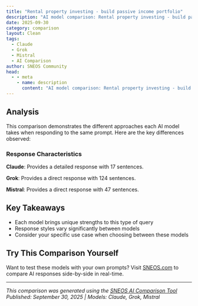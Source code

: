 ```yaml
---
title: "Rental property investing - build passive income portfolio"
description: "AI model comparison: Rental property investing - build passive income portfolio..."
date: 2025-09-30
category: comparison
layout: Clean
tags:
  - Claude
  - Grok
  - Mistral
  - AI Comparison
author: SNEOS Community
head:
  - - meta
    - name: description
      content: "AI model comparison: Rental property investing - build passive income portfolio..."
---
```


<ChatComparison
  title="Rental property investing - build passive income portfolio"
  prompt="Rental property investing - build passive income portfolio"
  :responses='{"Claude": "# Building a Passive Income Rental Property Portfolio\n\n## Getting Started: Foundation Knowledge\n\n### Key Concepts to Master\n- **Cash Flow**: Monthly rental income minus all expenses\n- **Cap Rate**: Annual net operating income \u00F7 property value\n- **Cash-on-Cash Return**: Annual cash flow \u00F7 total cash invested\n- **1% Rule**: Monthly rent should equal ~1% of purchase price (rough guideline)\n\n## Step 1: Financial Preparation\n\n### Capital Requirements\n- **Down Payment**: 20-25% for investment properties\n- **Reserves**: 3-6 months of expenses per property\n- **Closing Costs**: 2-3% of purchase price\n- **Renovation Budget**: 10-20% of purchase price\n\n### Financing Options\n- Conventional investment loans\n- Portfolio lenders\n- Private money lenders\n- House hacking (live in duplex/triplex)\n- BRRRR strategy (Buy, Rehab, Rent, Refinance, Repeat)\n\n## Step 2: Market Research \u0026 Property Selection\n\n### Target Markets\n- **Emerging neighborhoods** with growth potential\n- Areas with **job diversity** and population growth\n- Good **schools and amenities**\n- **Landlord-friendly** states/cities\n\n### Property Types for Beginners\n1. **Single-family homes** (easier management)\n2. **Small multifamily** (2-4 units)\n3. **Condos/townhomes** (lower maintenance)\n\n## Step 3: Analysis Framework\n\n### Key Metrics to Calculate\n\u0060\u0060\u0060\nMonthly Cash Flow = Rent - (Mortgage \u002B Insurance \u002B Taxes \u002B Maintenance \u002B Vacancy \u002B Management)\n\nCash-on-Cash Return = (Annual Cash Flow \u00F7 Total Cash Invested) \u00D7 100\n\u0060\u0060\u0060\n\n### The 50% Rule\nEstimate that 50% of rental income goes to expenses (excluding mortgage)\n\n## Step 4: Building Your Portfolio\n\n### Scaling Strategy\n- **Year 1-2**: 1-2 properties, learn the basics\n- **Year 3-5**: 3-5 properties, refine systems\n- **Year 5\u002B**: Scale based on market conditions and goals\n\n### Portfolio Diversification\n- Different neighborhoods/markets\n- Mix of property types\n- Various price points\n- Consider geographic diversification\n\n## Property Management Options\n\n### Self-Management\n- **Pros**: Higher cash flow, more control\n- **Cons**: Time-intensive, learning curve\n- **Best for**: Local properties, hands-on investors\n\n### Professional Management\n- **Cost**: 8-12% of rental income\n- **Pros**: Truly passive, professional expertise\n- **Best for**: Distant properties, busy investors\n\n## Common Beginner Mistakes to Avoid\n\n1. **Negative cash flow** properties hoping for appreciation\n2. **Underestimating expenses** (maintenance, vacancies, capex)\n3. **Buying in declining areas**\n4. **No emergency reserves**\n5. **Emotional decisions** over analytical ones\n\n## Tax Benefits\n\n- **Depreciation** deductions\n- **Expense deductions** (repairs, management, travel)\n- **1031 exchanges** for tax-deferred growth\n- **Opportunity zones** for additional benefits\n\n## Exit Strategies\n\n- **Hold long-term** for cash flow and appreciation\n- **Refinance** to pull out equity\n- **Sell** when market conditions favor it\n- **1031 exchange** into larger properties\n\n## Technology Tools\n\n- **Analysis**: BiggerPockets Calculator, PropertyRadar\n- **Management**: Buildium, AppFolio, Rent Ready\n- **Marketing**: Zillow Rental Manager, Apartments.com\n- **Accounting**: QuickBooks, FreshBooks\n\n## Getting Started Action Plan\n\n### Immediate Steps (Next 30 Days)\n1. **Assess finances** and set budget\n2. **Get pre-approved** for investment loan\n3. **Choose target market** and start research\n4. **Network** with agents, contractors, other investors\n\n### Short-term Goals (3-6 Months)\n1. **Analyze 100 properties** to understand market\n2. **Build your team** (agent, lender, attorney, CPA)\n3. **Make offers** on suitable properties\n4. **Close on first property**\n\n## Risk Mitigation\n\n- **Adequate insurance** (landlord policy \u002B umbrella)\n- **Proper entity structure** (LLC consideration)\n- **Quality tenants", "Grok": "Rental property investing is a proven strategy for building a passive income portfolio, offering both steady cash flow and long-term wealth through appreciation. Below is a comprehensive guide to help you get started and grow your rental property portfolio effectively.\n\n---\n\n### 1. Understand the Basics of Rental Property Investing\nRental property investing involves purchasing real estate with the intention of renting it out to tenants, generating consistent income through monthly rent payments. Over time, you can also benefit from property value appreciation, tax advantages, and equity buildup as you pay down mortgages.\n\n**Key Benefits:**\n- **Passive Income:** Monthly rental income after expenses.\n- **Appreciation:** Property values can increase over time.\n- **Tax Advantages:** Deductions for mortgage interest, property taxes, depreciation, and maintenance.\n- **Leverage:** Use borrowed money (mortgage) to amplify returns on investment.\n\n**Challenges:**\n- Property management can be time-consuming if not outsourced.\n- Tenant issues (e.g., non-payment, property damage).\n- Market fluctuations and vacancies.\n- Upfront costs and ongoing maintenance.\n\n---\n\n### 2. Set Clear Financial Goals\nBefore investing, define your objectives:\n- **Short-term goal:** Generate steady monthly cash flow.\n- **Long-term goal:** Build wealth through multiple properties or appreciation.\n- **Income target:** Decide how much passive income you want to achieve (e.g., $2,000/month within 5 years).\n- **Risk tolerance:** Are you comfortable with debt (mortgages) or high-maintenance properties?\n\n**Example:** Replace your current income of $5,000/month with rental income by owning 5-10 properties over 10 years.\n\n---\n\n### 3. Educate Yourself\nLearn about real estate markets, property types, and investment strategies. Resources include:\n- Books: *The Book on Rental Property Investing* by Brandon Turner (BiggerPockets).\n- Podcasts: BiggerPockets Real Estate Podcast.\n- Online communities: BiggerPockets forums, Reddit\u2019s r/RealEstate.\n- Local real estate investment groups (REIAs).\n\nKey concepts to understand:\n- **Cap Rate:** Measures profitability (Net Operating Income \u00F7 Property Value).\n- **Cash-on-Cash Return:** Return on the actual cash invested (Annual Cash Flow \u00F7 Initial Investment).\n- **Leverage:** Using loans to buy more property with less upfront cash.\n- **Depreciation:** Tax benefit allowing you to write off the property\u2019s value over time.\n\n---\n\n### 4. Assess Your Finances\nAnalyze your current financial situation to determine how much you can invest:\n- **Credit Score:** A good score (typically 680\u002B) helps secure favorable mortgage rates.\n- **Savings:** Aim for a down payment (20% for investment properties, though some loans allow less) and an emergency fund for maintenance/vacancies (3-6 months of expenses).\n- **Debt-to-Income Ratio (DTI):** Lenders typically want DTI below 43% including the new mortgage.\n- **Budget for Costs:** Account for down payment, closing costs, repairs, and reserves.\n\n**Financing Options:**\n- Conventional loans: 15-30 year mortgages, requiring 15-25% down for investment properties.\n- FHA loans: Lower down payment (3.5%), but only for owner-occupied multi-family properties (e.g., duplex).\n- Hard money loans: Short-term, high-interest loans for fix-and-flip or quick purchases.\n- Private lenders or partnerships: Borrow from individuals or pool resources.\n\n---\n\n### 5. Choose the Right Location\nLocation is critical for rental success. Research markets based on:\n- **Job Growth:** Areas with strong employment attract tenants.\n- **Population Growth:** Growing populations indicate rental demand.\n- **Rental Demand:** Look for low vacancy rates and high renter populations (e.g., near universities, urban centers).\n- **Affordability:** Ensure purchase price and rent align with local incomes (e.g., rent shouldn\u2019t exceed 30% of average household income).\n- **Appreciation Potential:** Emerging neighborhoods or areas with infrastructure development.\n\n**Tools for Research:**\n- Zillow, Redfin, or Realtor.com for property prices and rental trends.\n- Local property management companies for vacancy rates and rental demand.\n- Census data for population and income trends.\n\n**Strategy Tip:** Consider \u0022secondary markets\u0022 (smaller cities with growth potential) rather than overpriced major metros. Examples: Raleigh, NC; Boise, ID; Austin, TX.\n\n---\n\n### 6. Select the Right Property Type\nChoose a property that aligns with your goals and market:\n- **Single-Family Homes (SFHs):** Easier to manage, broader tenant pool, but lower cash flow per unit.\n- **Multi-Family Properties (Duplexes, Triplexes):** Higher cash flow, economies of scale, but more management.\n- **Condos/Townhouses:** Lower maintenance (HOA covers exterior), but less control and HOA fees.\n- **Commercial Properties:** Higher returns, longer leases, but higher risk and complexity.\n\n**Strategy:** Start with a single-family home or small multi-family property if you\u0027re new to investing to minimize risk.\n\n---\n\n### 7. Analyze Deals for Profitability\nRun the numbers on every property before buying. Use the **1% Rule** as a quick filter: Monthly rent should be at least 1% of the purchase price (e.g., $1,500 rent for a $150,000 property).\n\n**Key Metrics to Calculate:**\n1. **Net Operating Income (NOI):** Annual rental income minus operating expenses (maintenance, insurance, property taxes, etc.).\n2. **Cash Flow:** NOI minus mortgage payments. Positive cash flow is the goal (e.g., $200/month after all expenses).\n3. **Cash-on-Cash Return:** (Annual Cash Flow \u00F7 Total Cash Invested) x 100. Aim for 8-12% or higher.\n4. **Total Return:** Includes cash flow, appreciation, tax benefits, and equity buildup.\n\n**Example Calculation:**\n- Property Price: $200,000\n- Down Payment: $40,000 (20%)\n- Monthly Rent: $1,800\n- Monthly Expenses: $500 (maintenance, taxes, insurance)\n- Monthly Mortgage: $900 (30-year loan at 5%)\n- Monthly Cash Flow: $1,800 - $500 - $900 = $400\n- Annual Cash Flow: $400 x 12 = $4,800\n- Cash-on-Cash Return: ($4,800 \u00F7 $40,000) x 100 = 12%\n\n**Tools:** Use BiggerPockets Rental Property Calculator or create an Excel spreadsheet for analysis.\n\n---\n\n### 8. Build a Team\nSurround yourself with experts to streamline operations:\n- **Realtor:** Finds deals and negotiates purchases.\n- **Property Manager:** Handles tenant screening, rent collection, and maintenance (typically 8-10% of rent).\n- **Contractor:** Fixes issues affordably and ensures quality repairs.\n- **Accountant:** Maximizes tax benefits and tracks finances.\n- **Lender/Mortgage Broker:** Secures financing with favorable terms.\n\n---\n\n### 9. Manage Risks\nProtect your investment with these steps:\n- **Insurance:** Get landlord insurance (covers property damage, liability, and loss of rental income).\n- **Screen Tenants:** Check credit, background, rental history, and references to minimize evictions or damage.\n- **Reserve Fund:** Keep 3-6 months of expenses per property for vacancies or repairs.\n- **Legal Protection:** Use airtight lease agreements and know local landlord-tenant laws.\n\n---\n\n### 10. Scale Your Portfolio\nOnce your first property is stable, reinvest profits to buy more properties:\n- **BRRRR Strategy:** Buy, Rehab, Rent, Refinance, Repeat. Use a cash-out refinance to pull equity and fund the next purchase.\n- **1031 Exchange:** Defer capital gains tax by reinvesting sale proceeds into a like-kind property.\n- **House Hacking:** Live in one unit of a multi-family property while renting out others to reduce living expenses.\n- **Diversify Locations:** Invest in different markets to spread risk.\n\n**Example Growth Plan:**\n- Year 1: Buy 1 rental property generating $300/month cash flow.\n- Year 3: Use equity/profits to buy a second property, total cash flow $600/month.\n- Year 5: Own 3-4 properties, cash flow $1,200-$1,600/month.\n\n---\n\n### 11. Optimize for Passive Income\nTo make your portfolio truly passive:\n- Hire a property manager to handle day-to-day tasks.\n- Automate rent collection through apps like Cozy or Buildium.\n- Focus on low-maintenance properties (newer builds or condos with HOA support).\n\n---\n\n### 12. Monitor and Adjust\nRegularly review your portfolio\u2019s performance:\n- Track cash flow and expenses quarterly.\n- Adjust rents annually based on market rates.\n- Refinance if interest rates drop to lower payments or pull equity.\n- Sell underperforming properties and reinvest in better opportunities.\n\n---\n\n### Key Takeaways for Success\n- Start small with a single, cash-flow-positive property.\n- Focus on education and due diligence before buying.\n- Prioritize location and numbers over emotional attachment to a property.\n- Build systems (or hire help) to make the income passive.\n- Reinvest profits to scale over time.\n\n**Mindset:** Treat rental investing as a business, not a hobby. Be patient\u2014passive income builds gradually but can replace active income with consistent effort.\n\nIf you have a specific market, budget, or goal in mind, let me know, and I can tailor advice further!", "Mistral": "Building a passive income portfolio through rental property investing involves several steps. Here\u0027s a roadmap to help you get started:\n\n### 1. **Educate Yourself**\n - **Understand the Market:** Research local real estate trends, rental demand, and property values.\n - **Learn the Basics:** Familiarize yourself with key concepts like cash flow, return on investment (ROI), capitalization rate (cap rate), and net operating income (NOI).\n\n### 2. **Set Clear Goals**\n - **Define Your Objectives:** Determine what you want to achieve with your rental property investments (e.g., long-term appreciation, immediate cash flow, diversification).\n - **Create a Budget:** Establish how much you can invest initially and how much you can afford to spend on ongoing expenses.\n\n### 3. **Choose the Right Property**\n - **Location:** Consider areas with strong rental demand, low vacancy rates, and potential for appreciation.\n - **Property Type:** Decide whether you want to invest in single-family homes, multi-family units, commercial properties, or other types.\n - **Condition:** Evaluate the property\u0027s condition and potential renovation costs.\n\n### 4. **Financing Options**\n - **Mortgages:** Explore different mortgage options, including conventional loans, FHA loans, and private lending.\n - **Down Payment:** Determine how much you need for a down payment and closing costs.\n - **Interest Rates:** Compare interest rates and terms from different lenders.\n\n### 5. **Due Diligence**\n - **Property Inspection:** Hire a professional inspector to assess the property\u0027s condition.\n - **Market Analysis:** Conduct a comparative market analysis (CMA) to determine the property\u0027s value and potential rental income.\n - **Legal and Financial Review:** Ensure the property has no legal issues and review financial documents like tax records and utility bills.\n\n### 6. **Acquire the Property**\n - **Negotiate:** Work with a real estate agent to negotiate the best price and terms.\n - **Close the Deal:** Complete the necessary paperwork and finalize the purchase.\n\n### 7. **Manage the Property**\n - **Tenant Screening:** Implement a thorough tenant screening process to find reliable tenants.\n - **Lease Agreements:** Use standard lease agreements that comply with local laws and regulations.\n - **Maintenance:** Plan for regular maintenance and repairs to keep the property in good condition.\n - **Property Management:** Decide whether to manage the property yourself or hire a property management company.\n\n### 8. **Monitor and Optimize**\n - **Track Performance:** Regularly review your financial performance, including cash flow, expenses, and ROI.\n - **Adjust Strategies:** Make adjustments based on market conditions and your financial goals.\n - **Reinvest Profits:** Consider reinvesting profits to expand your portfolio or improve existing properties.\n\n### 9. **Diversify Your Portfolio**\n - **Different Property Types:** Invest in a mix of property types to spread risk.\n - **Geographic Diversification:** Consider properties in different locations to mitigate local market risks.\n\n### 10. **Tax Considerations**\n - **Depreciation:** Understand how depreciation can reduce your taxable income.\n - **Deductions:** Keep track of all expenses that can be deducted, such as mortgage interest, property taxes, and maintenance costs.\n - **Professional Advice:** Consult with a tax advisor to maximize your tax benefits.\n\n### 11. **Long-Term Planning**\n - **Exit Strategy:** Have a plan for when and how you might sell properties in the future.\n - **Succession Planning:** Consider how you will pass on your investments to future generations or partners.\n\n### 12. **Continuous Learning**\n - **Stay Informed:** Keep up with changes in the real estate market, regulations, and best practices.\n - **Network:** Join real estate investment groups and attend industry conferences to learn from experienced investors.\n\nBy following these steps, you can build a robust passive income portfolio through rental property investing."}' 
  published-date="22:46"
/>

## Analysis

This comparison demonstrates the different approaches each AI model takes when responding to the same prompt. Here are the key differences observed:

### Response Characteristics

**Claude**: Provides a detailed response with 17 sentences. 

**Grok**: Provides a direct response with 124 sentences. 

**Mistral**: Provides a direct response with 47 sentences. 

## Key Takeaways

- Each model brings unique strengths to this type of query
- Response styles vary significantly between models
- Consider your specific use case when choosing between these models

## Try This Comparison Yourself

Want to test these models with your own prompts? Visit [SNEOS.com](https://sneos.com) to compare AI responses side-by-side in real-time.

---

*This comparison was generated using the [SNEOS AI Comparison Tool](https://sneos.com)*
*Published: September 30, 2025 | Models: Claude, Grok, Mistral*
